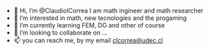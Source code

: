 - 👋 Hi, I’m @ClaudioICorrea I am math ingineer and  math researcher 
- 👀 I’m interested in math, new tecnologies and the progaming
- 🌱 I’m currently learning  FEM, DG and other  of course 
- 💞️ I’m looking to collaborate on ...
- 📫 you can reach me, by my email clcorrea@udec.cl

<!---
ClaudioICorrea/ClaudioICorrea is a ✨ special ✨ repository because its `README.md` (this file) appears on your GitHub profile.
You can click the Preview link to take a look at your changes.
--->

